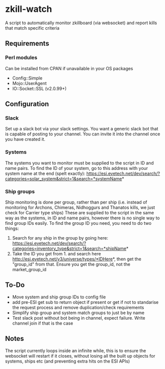 # zkill-watch
A script to automatically monitor zkillboard (via websocket) and report kills that match specific criteria

## Requirements

### Perl modules

Can be installed from CPAN if unavailable in your OS packages
* Config::Simple
* Mojo::UserAgent
* IO::Socket::SSL (v2.0.99+)

## Configuration

### Slack

Set up a slack bot via your slack settings. You want a generic slack bot that is capable of posting to your channel. You can invite it into the channel once you have created it.

### Systems

The systems you want to monitor must be supplied to the script in ID and name pairs.
To find the ID of your system, go to this address with your system name at the end (spelt exactly): https://esi.evetech.net/dev/search/?categories=solar_system&strict=1&search=*systemName*

### Ship groups

Ship monitoring is done per group, rather than per ship (i.e. instead of monitoring for Archons, Chimeras, Nidhoggurs and Thanatos kills, we just check for Carrier type ships)
These are supplied to the script in the same way as the systems, in ID and name pairs, however there is no single way to find group IDs easily.
To find the group ID you need, you need to do two things:
1. Search for any ship in the group by going here: https://esi.evetech.net/dev/search/?categories=inventory_type&strict=1&search=*shipName*
2. Take the ID you get from 1. and search here http://esi.evetech.net/v3/universe/types/*IDHere*, then get the "group_id" from that. Ensure you get the group_id, not the market_group_id

## To-Do

* Move system and ship group IDs to config file
* add pre-ESI get sub to return object if present or get if not to standarise the request process and remove duplication/check requirements
* Simplify ship group and system match groups to just be by name
* Test slack post without bot being in channel, expect failure. Write channel join if that is the case

## Notes

The script currently loops inside an infinite while, this is to ensure the websocket will restart if it closes, without losing all the built up objects for systems, ships etc (and preventing extra hits on the ESI APIs)
